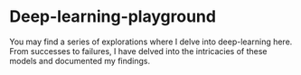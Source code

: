 # Deep-learning-playground

You may find a series of explorations where I delve into deep-learning here. From successes to failures, I have delved into the intricacies of these models and documented my findings.
